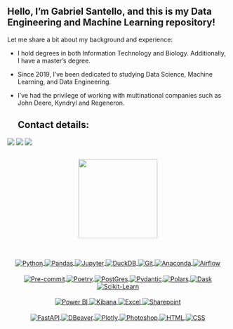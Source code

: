 ## Hello, I’m Gabriel Santello, and this is my Data Engineering and Machine Learning repository!

Let me share a bit about my background and experience:
- I hold degrees in both Information Technology and Biology. Additionally, I have a master’s degree.
- Since 2019, I’ve been dedicated to studying Data Science, Machine Learning, and Data Engineering.
- I’ve had the privilege of working with multinational companies such as John Deere, Kyndryl and Regeneron.

  ## Contact details:
 
<div align="left"> 
  <a href="https://www.kaggle.com/gabrielsantello" target="_blank"><img src="https://img.shields.io/badge/Kaggle-20BEFF.svg?style=for-the-badge&logo=Kaggle&logoColor=white" target="_blank"></a>
  <a href = "mailto:gvsantello@gmail.com"><img src="https://img.shields.io/badge/gmail-%23EA4335.svg?&style=for-the-badge&logo=gmail&logoColor=white" target="_blank"></a>
  <a href="https://www.linkedin.com/in/gabrielsantello" target="_blank"><img src="https://img.shields.io/badge/linkedin-%230A66C2.svg?&style=for-the-badge&logo=linkedin&logoColor=white" target="_blank"></a>
</div>

  ##
 
<div align="center">
  <a href="https://github.com/gabrielsantello">
  <img height="180em" src="https://github-readme-stats.vercel.app/api/top-langs/?username=gabrielsantello&layout=compact&langs_count=7&theme=dark"/>
</div>

  ##
  
<div style="display: inline_block" align="center"><br>
  <center>
    <img align="center" alt="Python" src="https://img.shields.io/badge/Python-FFD43B?style=for-the-badge&logo=python&logoColor=blue" />
    <img align="center" alt="Pandas" src="https://img.shields.io/badge/Pandas-2C2D72?style=for-the-badge&logo=pandas&logoColor=white" />
    <img align="center" alt="Jupyter" src="https://img.shields.io/badge/Jupyter-F37626.svg?&style=for-the-badge&logo=Jupyter&logoColor=white" />
    <img align="center" alt="DuckDB" src="https://img.shields.io/badge/DuckDB-FFF000.svg?style=for-the-badge&logo=DuckDB&logoColor=black" />
    <img align="center" alt="Git" src="https://img.shields.io/badge/Git-F05032.svg?style=for-the-badge&logo=Git&logoColor=white" />
    <img align="center" alt="Anaconda" src="https://img.shields.io/badge/Anaconda-44A833.svg?style=for-the-badge&logo=Anaconda&logoColor=white" />
    <img align="center" alt="Airflow" src="https://img.shields.io/badge/Apache%20Airflow-017CEE.svg?style=for-the-badge&logo=Apache-Airflow&logoColor=white" />
  </center>
</div>

<div style="display: inline_block" align="center"><br>
  <center>
    <img align="center" alt="Pre-commit" src="https://img.shields.io/badge/pre--commit-%23FAB040.svg?&style=for-the-badge&logo=pre-commit&logoColor=black" />
    <img align="center" alt="Poetry" src="https://img.shields.io/badge/Poetry-60A5FA.svg?style=for-the-badge&logo=Poetry&logoColor=white" />
    <img align="center" alt="PostGres" src="https://img.shields.io/badge/PostgreSQL-316192?style=for-the-badge&logo=postgresql&logoColor=white" />
    <img align="center" alt="Pydantic" src="https://img.shields.io/badge/Pydantic-E92063.svg?style=for-the-badge&logo=Pydantic&logoColor=white" />
    <img align="center" alt="Polars" src="https://img.shields.io/badge/Polars-CD792C.svg?style=for-the-badge&logo=Polars&logoColor=white" />
    <img align="center" alt="Dask" src="https://img.shields.io/badge/Dask-FC6E6B.svg?style=for-the-badge&logo=Dask&logoColor=white" />
    <img align="center" alt="Scikit-Learn" src="https://img.shields.io/badge/scikitlearn-F7931E.svg?style=for-the-badge&logo=scikit-learn&logoColor=white" />
  </center>
</div>

<div style="display: inline_block" align="center"><br>
  <center>
    <img align="center" alt="Power BI" src="https://img.shields.io/badge/Power%20BI-F2C811.svg?style=for-the-badge&logo=Power-BI&logoColor=black" />
    <img align="center" alt="Kibana" src="https://img.shields.io/badge/Kibana-005571.svg?style=for-the-badge&logo=Kibana&logoColor=white" />
    <img align="center" alt="Excel" src="https://img.shields.io/badge/Microsoft%20Excel-217346.svg?style=for-the-badge&logo=Microsoft-Excel&logoColor=white" />
    <img align="center" alt="Sharepoint" src="https://img.shields.io/badge/Microsoft%20SharePoint-0078D4.svg?style=for-the-badge&logo=Microsoft-SharePoint&logoColor=white" />
  </center>
</div>

<div style="display: inline_block" align="center"><br>
  <center>
    <img align="center" alt="FastAPI" src="https://img.shields.io/badge/FastAPI-009688.svg?style=for-the-badge&logo=FastAPI&logoColor=white" />
    <img align="center" alt="DBeaver" src="https://img.shields.io/badge/DBeaver-382923.svg?style=for-the-badge&logo=DBeaver&logoColor=white" />
    <img align="center" alt="Plotly" src="https://img.shields.io/badge/Plotly-3F4F75.svg?style=for-the-badge&logo=Plotly&logoColor=white" />
    <img align="center" alt="Photoshop" src="https://img.shields.io/badge/Adobe%20Photoshop-31A8FF.svg?style=for-the-badge&logo=Adobe-Photoshop&logoColor=white" />
    <img align="center" alt="HTML" src="https://img.shields.io/badge/HTML5-E34F26?style=for-the-badge&logo=html5&logoColor=white" />
    <img align="center" alt="CSS" src="https://img.shields.io/badge/CSS3-1572B6?style=for-the-badge&logo=css3&logoColor=white" />
  </center>
</div>
  
<!---
Emojis - https://gist.github.com/rxaviers/7360908
Icons - https://devicon.dev/
Microsoft Icons - https://github.com/microsoft/PowerBI-Icons
Badges - https://dev.to/envoy_/150-badges-for-github-pnk
Badges 2 - https://github.com/alexandresanlim/Badges4-README.md-Profile
Badges 3 - https://github.com/danmadeira/simple-icon-badges
Badges 4 - https://github.com/Ileriayo/markdown-badges
Badges 5 - https://home.aveek.io/GitHub-Profile-Badges/
Raw SVG Badges - https://simpleicons.org/
Kaggle Badge - https://github.com/subinium/kaggle-badge
Stats - https://github.com/anuraghazra/github-readme-stats
--->
